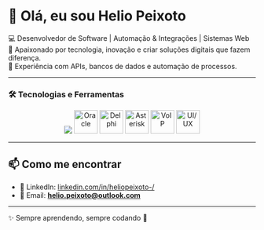 # 👋 Olá, eu sou Helio Peixoto  

💻 Desenvolvedor de Software | Automação & Integrações | Sistemas Web  
🚀 Apaixonado por tecnologia, inovação e criar soluções digitais que fazem diferença.  
🎯 Experiência com APIs, bancos de dados e automação de processos.  

---
### 🛠️ Tecnologias e Ferramentas
<p align="center">
  <!-- skillicons.dev -->
  <img src="https://skillicons.dev/icons?i=php,mysql,js,css,html,python,cpp,jquery,git,aws,linux" />

  <!-- externos -->
  <img src="https://cdn.simpleicons.org/oracle/F80000" alt="Oracle" width="48" height="48"/>
  <img src="https://upload.wikimedia.org/wikipedia/commons/0/0a/Embarcadero_Delphi_Logo.svg" alt="Delphi" width="48" height="48"/>
  <img src="https://upload.wikimedia.org/wikipedia/commons/0/02/Asterisk_logo.svg" alt="Asterisk" width="48" height="48"/>
  <img src="https://upload.wikimedia.org/wikipedia/commons/d/d6/Phone_icon.svg" alt="VoIP" width="48" height="48"/>
  <img src="https://cdn.simpleicons.org/adobexd/FF61F6" alt="UI/UX" width="48" height="48"/>
</p>



---

## 📫 Como me encontrar  
- 💼 LinkedIn: [linkedin.com/in/heliopeixoto-/](https://www.linkedin.com/in/heliopeixoto-/)  
- 📧 Email: **helio.peixoto@outlook.com**  

---
✨ Sempre aprendendo, sempre codando 🚀

